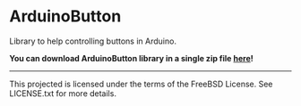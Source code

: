 ArduinoButton
=============

Library to help controlling buttons in Arduino.

**You can download ArduinoButton library in a single zip file [here](https://github.com/carlosrafaelgn/ArduinoButton/blob/master/ArduinoButton.zip?raw=true)!**

----

This projected is licensed under the terms of the FreeBSD License. See LICENSE.txt for more details.
